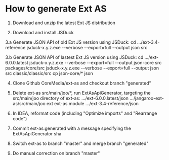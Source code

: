 How to generate Ext AS
======================

1. Download and unzip the latest Ext JS distribution

2. Download and install JSDuck

3.a Generate JSON API of old Ext JS version using JSDuck:
    cd .../ext-3.4-reference
    jsduck-x.y.z.exe --verbose --export=full --output json src

3.b Generate JSON API of lastest Ext JS version using JSDuck:
    cd .../ext-6.0.0.latest
    jsduck-x.y.z.exe --verbose --export=full --output json-core src packages/core/src
    jsduck-x.y.z.exe --verbose --export=full --output json src classic/classic/src
    cp json-core/* json

4. Clone Github CoreMedia/ext-as and checkout branch "generated"

5. Delete ext-as src/main/joo/*, run ExtAsApiGenerator, targeting the src/main/joo directory of ext-as:
   .../ext-6.0.0.latest/json .../jangaroo-ext-as/src/main/joo ext ext-as.module .../ext-3.4-reference/json

6. In IDEA, reformat code (including "Optimize imports" and "Rearrange code")

7. Commit ext-as:generated with a message specifying the ExtAsApiGenerator sha

8. Switch ext-as to branch "master" and merge branch "generated"

9. Do manual correction on branch "master"
